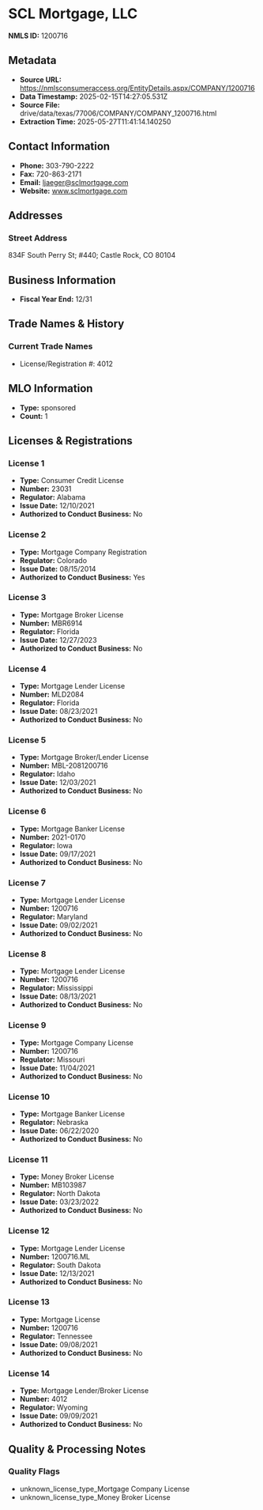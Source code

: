 # SCL Mortgage, LLC

**NMLS ID:** 1200716

## Metadata
- **Source URL:** https://nmlsconsumeraccess.org/EntityDetails.aspx/COMPANY/1200716
- **Data Timestamp:** 2025-02-15T14:27:05.531Z
- **Source File:** drive/data/texas/77006/COMPANY/COMPANY_1200716.html
- **Extraction Time:** 2025-05-27T11:41:14.140250

## Contact Information
- **Phone:** 303-790-2222
- **Fax:** 720-863-2171
- **Email:** ljaeger@sclmortgage.com
- **Website:** www.sclmortgage.com

## Addresses
### Street Address
834F South Perry St; #440; Castle Rock, CO 80104

## Business Information
- **Fiscal Year End:** 12/31

## Trade Names & History
### Current Trade Names
- License/Registration #: 4012

## MLO Information
- **Type:** sponsored
- **Count:** 1

## Licenses & Registrations

### License 1
- **Type:** Consumer Credit License
- **Number:** 23031
- **Regulator:** Alabama
- **Issue Date:** 12/10/2021
- **Authorized to Conduct Business:** No

### License 2
- **Type:** Mortgage Company Registration
- **Regulator:** Colorado
- **Issue Date:** 08/15/2014
- **Authorized to Conduct Business:** Yes

### License 3
- **Type:** Mortgage Broker License
- **Number:** MBR6914
- **Regulator:** Florida
- **Issue Date:** 12/27/2023
- **Authorized to Conduct Business:** No

### License 4
- **Type:** Mortgage Lender License
- **Number:** MLD2084
- **Regulator:** Florida
- **Issue Date:** 08/23/2021
- **Authorized to Conduct Business:** No

### License 5
- **Type:** Mortgage Broker/Lender License
- **Number:** MBL-2081200716
- **Regulator:** Idaho
- **Issue Date:** 12/03/2021
- **Authorized to Conduct Business:** No

### License 6
- **Type:** Mortgage Banker License
- **Number:** 2021-0170
- **Regulator:** Iowa
- **Issue Date:** 09/17/2021
- **Authorized to Conduct Business:** No

### License 7
- **Type:** Mortgage Lender License
- **Number:** 1200716
- **Regulator:** Maryland
- **Issue Date:** 09/02/2021
- **Authorized to Conduct Business:** No

### License 8
- **Type:** Mortgage Lender License
- **Number:** 1200716
- **Regulator:** Mississippi
- **Issue Date:** 08/13/2021
- **Authorized to Conduct Business:** No

### License 9
- **Type:** Mortgage Company License
- **Number:** 1200716
- **Regulator:** Missouri
- **Issue Date:** 11/04/2021
- **Authorized to Conduct Business:** No

### License 10
- **Type:** Mortgage Banker License
- **Regulator:** Nebraska
- **Issue Date:** 06/22/2020
- **Authorized to Conduct Business:** No

### License 11
- **Type:** Money Broker License
- **Number:** MB103987
- **Regulator:** North Dakota
- **Issue Date:** 03/23/2022
- **Authorized to Conduct Business:** No

### License 12
- **Type:** Mortgage Lender License
- **Number:** 1200716.ML
- **Regulator:** South Dakota
- **Issue Date:** 12/13/2021
- **Authorized to Conduct Business:** No

### License 13
- **Type:** Mortgage License
- **Number:** 1200716
- **Regulator:** Tennessee
- **Issue Date:** 09/08/2021
- **Authorized to Conduct Business:** No

### License 14
- **Type:** Mortgage Lender/Broker License
- **Number:** 4012
- **Regulator:** Wyoming
- **Issue Date:** 09/09/2021
- **Authorized to Conduct Business:** No

## Quality & Processing Notes
### Quality Flags
- unknown_license_type_Mortgage Company License
- unknown_license_type_Money Broker License
